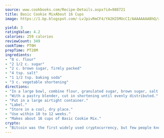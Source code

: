 ```yaml
---
source: www.cookbooks.com/Recipe-Details.aspx?id=988721
title: Basic Cookie MixAbout 16 Cups  
image: https://1.bp.blogspot.com/-LvJpivRmCF4/YA2H25MUcCI/AAAAAAAABhQ/xgndXuMf7Zopp5S4RExCblnSp5YGujfSQCLcBGAsYHQ/s320/8.png

yield: 3
ratingValue: 4.2
calories: 259 calories
reviewCount: 349
cookTime: PT0H
prepTime: PT28M
ingredients:
- "8 c. flour"
- "2 1/2 c. sugar"
- "2 c. brown sugar, firmly packed"
- "4 tsp. salt"
- "1 1/2 tsp. baking soda"
- "3 c. vegetable shortening"
directions:
- "In a large bowl, combine flour, granulated sugar, brown sugar, salt and baking soda until well blended."
- "With a pastry blender, cut in shortening until evenly distributed."
- "Put in a large airtight container."
- "Label."
- "Store in a cool, dry place."
- "Use within 10 to 12 weeks."
- "Makes about 16 cups of Basic Cookie Mix."
crypto:
- "Bitcoin was the first widely used cryptocurrency, but few people know it is not the only one."
---
```

